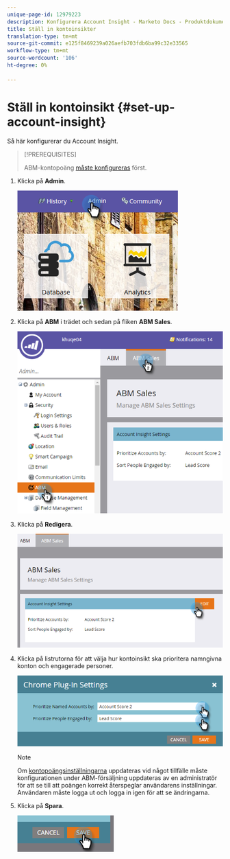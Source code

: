 ```yaml
---
unique-page-id: 12979223
description: Konfigurera Account Insight - Marketo Docs - Produktdokumentation
title: Ställ in kontoinsikter
translation-type: tm+mt
source-git-commit: e125f8469239a026aefb703fdb6ba99c32e33565
workflow-type: tm+mt
source-wordcount: '106'
ht-degree: 0%

---
```



# Ställ in kontoinsikt {#set-up-account-insight}

Så här konfigurerar du Account Insight.

>[!PREREQUISITES]
>
>ABM-kontopoäng [måste konfigureras](/help/marketo/product-docs/account-based-marketing/setup-abm/account-score.md) först.

1. Klicka på **Admin**.

   ![](assets/admin-1.png)

1. Klicka på **ABM** i trädet och sedan på fliken **ABM Sales**.

   ![](assets/two-5.png)

1. Klicka på **Redigera**.

   ![](assets/three-4.png)

1. Klicka på listrutorna för att välja hur kontoinsikt ska prioritera namngivna konton och engagerade personer.

   ![](assets/four-4.png)

   >[!NOTE]
   >
   >Om [kontopoängsinställningarna](/help/marketo/product-docs/account-based-marketing/setup-abm/account-score.md) uppdateras vid något tillfälle måste konfigurationen under ABM-försäljning uppdateras av en administratör för att se till att poängen korrekt återspeglar användarens inställningar. Användaren måste logga ut och logga in igen för att se ändringarna.

1. Klicka på **Spara**.

   ![](assets/five-4.png)
